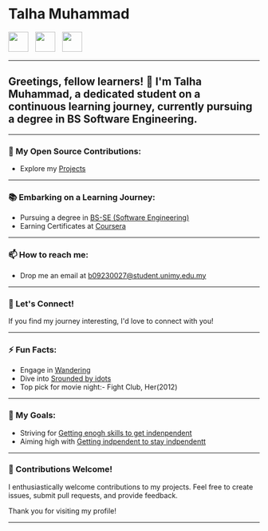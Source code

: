 # Talha Muhammad

[<img src="https://encrypted-tbn0.gstatic.com/images?q=tbn:ANd9GcS6H3k5o1hr4luxqjzGWsJEKODInCZKG2Q_Fg&usqp=CAU" width="40" height="40" style="margin-right: 10px;">](https://github.com/talha1230)
[<img src="https://static.vecteezy.com/system/resources/previews/018/930/587/non_2x/linkedin-logo-linkedin-icon-transparent-free-png.png" width="40" height="40" style="margin-right: 10px;">](https://linkedin.com/in/talha1230)
[<img src="https://i0.wp.com/aimanpsikologi.com/wp-content/uploads/2018/01/instagram-colourful-icon.png?ssl=1" width="40" height="40">](https://www.instagram.com/talhakhan.exe/)

---

## Greetings, fellow learners! 👋 I'm Talha Muhammad, a dedicated student on a continuous learning journey, currently pursuing a degree in BS Software Engineering.

---

### 🔭 My Open Source Contributions:

- Explore my [Projects](#Hello_World_caculator)


---

### 📚 Embarking on a Learning Journey:

- Pursuing a degree in [BS-SE (Software Engineering)](#)
- Earning Certificates at [Coursera](https://www.coursera.org/account/accomplishments/certificate/JCYHCJ47FR5P)


---

### 📫 How to reach me:

- Drop me an email at [b09230027@student.unimy.edu.my](#)

---

### 🤝 Let's Connect!

If you find my journey interesting, I'd love to connect with you!

---

### ⚡ Fun Facts:

- Engage in [Wandering](#)
- Dive into [Srounded by idots](#)
- Top pick for movie night:- Fight Club, Her(2012)

---

### 🎯 My Goals:

- Striving for [Getting enogh skills to get indenpendent](#)
- Aiming high with [Getting indpendent to stay indpendentt](#)

---

### 🤝 Contributions Welcome!

I enthusiastically welcome contributions to my projects. Feel free to create issues, submit pull requests, and provide feedback.

Thank you for visiting my profile!

---
